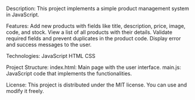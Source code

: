 Description:
This project implements a simple product management system in JavaScript.

Features:
Add new products with fields like title, description, price, image, code, and stock.
View a list of all products with their details.
Validate required fields and prevent duplicates in the product code.
Display error and success messages to the user.

Technologies:
JavaScript
HTML
CSS

Project Structure:
index.html: Main page with the user interface.
main.js: JavaScript code that implements the functionalities.

License:
This project is distributed under the MIT license. You can use and modify it freely.

